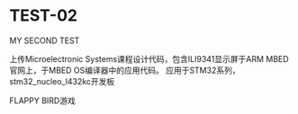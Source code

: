 # TEST-02
MY SECOND TEST

上传Microelectronic Systems课程设计代码，包含ILI9341显示屏于ARM MBED官网上，于MBED OS编译器中的应用代码。
应用于STM32系列， stm32_nucleo_l432kc开发板

FLAPPY BIRD游戏
